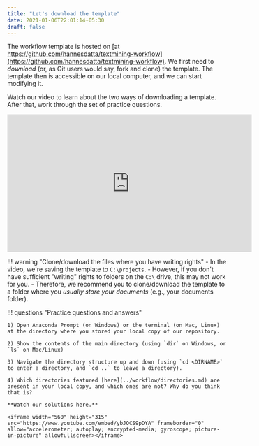```yaml
---
title: "Let's download the template"
date: 2021-01-06T22:01:14+05:30
draft: false
---
```


The workflow template is hosted on [at https://github.com/hannesdatta/textmining-workflow](https://github.com/hannesdatta/textmining-workflow). We first need to *download* (or, as Git users would say, fork and clone) the template. The template then is accessible on our local computer, and we can start modifying it.

Watch our video to learn about the two ways of downloading a template. After that, work through the set of practice questions.

<iframe width="560" height="315" src="https://www.youtube.com/embed/0rxHQQUNR1o" frameborder="0" allow="accelerometer; autoplay; encrypted-media; gyroscope; picture-in-picture" allowfullscreen></iframe>

!!! warning "Clone/download the files where you have writing rights"
    - In the video, we're saving the template to `C:\projects`.
    - However, if you don't have sufficient "writing" rights to folders on the `C:\` drive, this may not work for you.
    - Therefore, we recommend you to clone/download the template to a folder where you *usually store your documents* (e.g., your documents folder).

!!! questions "Practice questions and answers"

    1) Open Anaconda Prompt (on Windows) or the terminal (on Mac, Linux) at the directory where you stored your local copy of our repository.

    2) Show the contents of the main directory (using `dir` on Windows, or `ls` on Mac/Linux)

    3) Navigate the directory structure up and down (using `cd <DIRNAME>` to enter a directory, and `cd ..` to leave a directory).

    4) Which directories featured [here](../workflow/directories.md) are present in your local copy, and which ones are not? Why do you think that is?

    **Watch our solutions here.**

    <iframe width="560" height="315" src="https://www.youtube.com/embed/ybJOCS9pDYA" frameborder="0" allow="accelerometer; autoplay; encrypted-media; gyroscope; picture-in-picture" allowfullscreen></iframe>
